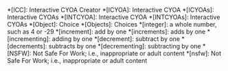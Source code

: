 *[ICC]: Interactive CYOA Creator
*[ICYOA]: Interactive CYOA
*[ICYOAs]: Interactive CYOAs
*[INTCYOA]: Interactive CYOA
*[INTCYOAs]: Interactive CYOAs
*[Object]: Choice
*[Objects]: Choices
*[integer]: a whole number, such as 4 or -29
*[increment]: add by one
*[increments]: adds by one
*[incrementing]: adding by one
*[decrement]: subtract by one
*[decrements]: subtracts by one
*[decrementing]: subtracting by one
*[NSFW]: Not Safe For Work; i.e., inappropriate or adult content
*[nsfw]: Not Safe For Work; i.e., inappropriate or adult content